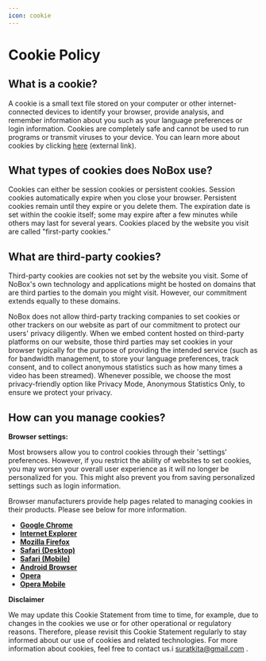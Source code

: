```yaml
---
icon: cookie
---
```


# Cookie Policy

## **What is a cookie?**

A cookie is a small text file stored on your computer or other internet-connected devices to identify your browser, provide analysis, and remember information about you such as your language preferences or login information. Cookies are completely safe and cannot be used to run programs or transmit viruses to your device. You can learn more about cookies by clicking [here](https://www.cloudflare.com/en-in/learning/privacy/what-are-cookies/) (external link).

## **What types of cookies does NoBox use?**

Cookies can either be session cookies or persistent cookies. Session cookies automatically expire when you close your browser. Persistent cookies remain until they expire or you delete them. The expiration date is set within the cookie itself; some may expire after a few minutes while others may last for several years. Cookies placed by the website you visit are called "first-party cookies."

## **What are third-party cookies?**

Third-party cookies are cookies not set by the website you visit. Some of NoBox's own technology and applications might be hosted on domains that are third parties to the domain you might visit. However, our commitment extends equally to these domains.

NoBox does not allow third-party tracking companies to set cookies or other trackers on our website as part of our commitment to protect our users' privacy diligently. When we embed content hosted on third-party platforms on our website, those third parties may set cookies in your browser typically for the purpose of providing the intended service (such as for bandwidth management, to store your language preferences, track consent, and to collect anonymous statistics such as how many times a video has been streamed). Whenever possible, we choose the most privacy-friendly option like Privacy Mode, Anonymous Statistics Only, to ensure we protect your privacy.

## **How can you manage cookies?**

**Browser settings:**

Most browsers allow you to control cookies through their 'settings' preferences. However, if you restrict the ability of websites to set cookies, you may worsen your overall user experience as it will no longer be personalized for you. This might also prevent you from saving personalized settings such as login information.

Browser manufacturers provide help pages related to managing cookies in their products. Please see below for more information.

* [**Google Chrome**](https://support.google.com/chrome/answer/95647?hl=en)
* [**Internet Explorer**](https://support.microsoft.com/en-us/kb/260971)
* [**Mozilla Firefox**](https://support.mozilla.org/en-US/kb/cookies-information-websites-store-on-your-computer)
* [**Safari (Desktop)**](https://support.apple.com/en-in/guide/safari/sfri11471/mac)
* [**Safari (Mobile)**](https://support.apple.com/en-us/HT201265)
* [**Android Browser**](https://support.google.com/ics/nexus/bin/answer.py?hl=en\&answer=2425067)
* [**Opera**](http://www.opera.com/help)
* [**Opera Mobile**](http://www.opera.com/help/mobile/android#privacy)

**Disclaimer**

We may update this Cookie Statement from time to time, for example, due to changes in the cookies we use or for other operational or regulatory reasons. Therefore, please revisit this Cookie Statement regularly to stay informed about our use of cookies and related technologies. For more information about cookies, feel free to contact us.i [suratkita@gmail.com](mailto:suratkita@gmail.com) .
